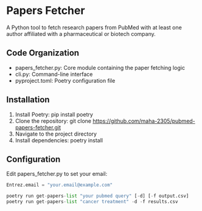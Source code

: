 # Papers Fetcher

A Python tool to fetch research papers from PubMed with at least one author affiliated with a pharmaceutical or biotech company.

## Code Organization

- papers_fetcher.py: Core module containing the paper fetching logic
- cli.py: Command-line interface
- pyproject.toml: Poetry configuration file

## Installation

1. Install Poetry: pip install poetry
2. Clone the repository: git clone https://github.com/maha-2305/pubmed-papers-fetcher.git
3. Navigate to the project directory
4. Install dependencies: poetry install

## Configuration

Edit papers_fetcher.py to set your email:
```python
Entrez.email = "your.email@example.com"

poetry run get-papers-list "your pubmed query" [-d] [-f output.csv]
poetry run get-papers-list "cancer treatment" -d -f results.csv
